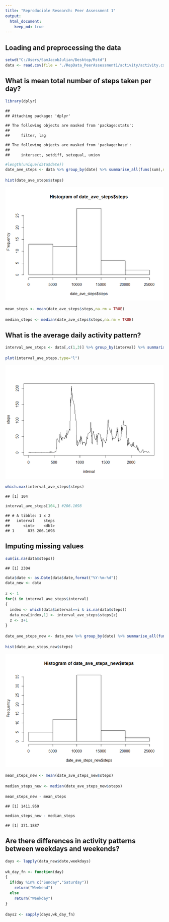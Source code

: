 ```yaml
---
title: "Reproducible Research: Peer Assessment 1"
output: 
  html_document:
    keep_md: true
---
```



## Loading and preprocessing the data

```r
setwd("C:/Users/SamJacobJulian/Desktop/Rstd")
data <- read.csv(file = "./RepData_PeerAssessment1/activity/activity.csv", header = TRUE, comment.char = "")
```


## What is mean total number of steps taken per day?

```r
library(dplyr)
```

```
## 
## Attaching package: 'dplyr'
```

```
## The following objects are masked from 'package:stats':
## 
##     filter, lag
```

```
## The following objects are masked from 'package:base':
## 
##     intersect, setdiff, setequal, union
```

```r
#length(unique(data$date))
date_ave_steps <- data %>% group_by(date) %>% summarise_all(funs(sum),na.rm = TRUE)

hist(date_ave_steps$steps)
```

![](PA1_template_files/figure-html/mean_steps-1.png)<!-- -->

```r
mean_steps <- mean(date_ave_steps$steps,na.rm = TRUE)

median_steps <- median(date_ave_steps$steps,na.rm = TRUE)
```


## What is the average daily activity pattern?

```r
interval_ave_steps <- data[,c(1,3)] %>% group_by(interval) %>% summarise_all(funs(mean),na.rm = TRUE)

plot(interval_ave_steps,type="l")
```

![](PA1_template_files/figure-html/average_daily_activity-1.png)<!-- -->

```r
which.max(interval_ave_steps$steps)
```

```
## [1] 104
```

```r
interval_ave_steps[104,] #206.1698
```

```
## # A tibble: 1 x 2
##   interval    steps
##      <int>    <dbl>
## 1      835 206.1698
```
## Imputing missing values

```r
sum(is.na(data$steps))
```

```
## [1] 2304
```

```r
data$date <- as.Date(data$date,format("%Y-%m-%d"))
data_new <- data

z <- 1
for(i in interval_ave_steps$interval)
{
  index <- which(data$interval==i & is.na(data$steps))
  data_new[index,1] <- interval_ave_steps$steps[z]
  z <- z+1
}

date_ave_steps_new <- data_new %>% group_by(date) %>% summarise_all(funs(sum))

hist(date_ave_steps_new$steps)
```

![](PA1_template_files/figure-html/impute_missing_values-1.png)<!-- -->

```r
mean_steps_new <- mean(date_ave_steps_new$steps)

median_steps_new <- median(date_ave_steps_new$steps)

mean_steps_new - mean_steps
```

```
## [1] 1411.959
```

```r
median_steps_new - median_steps
```

```
## [1] 371.1887
```
## Are there differences in activity patterns between weekdays and weekends?

```r
days <- lapply(data_new$date,weekdays)

wk_day_fn <- function(day)
{
  if(day %in% c("Sunday","Saturday"))
    return("Weekend")
  else
    return("Weekday")
}

days2 <- sapply(days,wk_day_fn)
```
